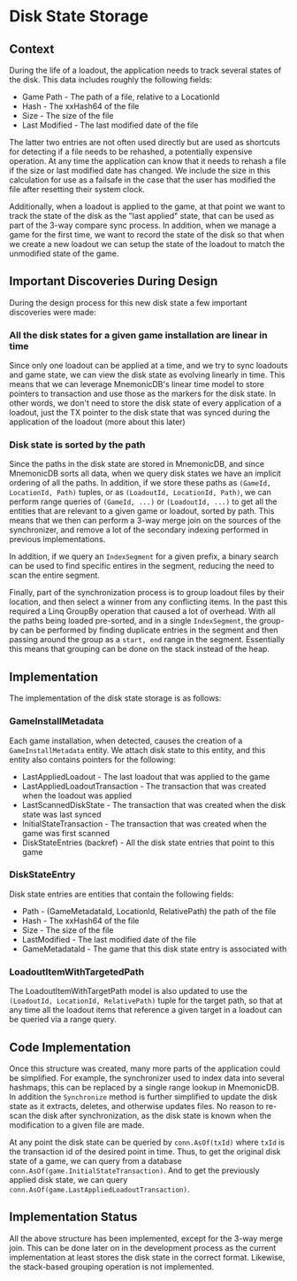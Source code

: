 # Disk State Storage

## Context

During the life of a loadout, the application needs to track several states of the disk. This data includes roughly the
following fields:

* Game Path - The path of a file, relative to a LocationId
* Hash - The xxHash64 of the file
* Size - The size of the file
* Last Modified - The last modified date of the file

The latter two entries are not often used directly but are used as shortcuts for detecting if a file needs to be rehashed,
a potentially expensive operation. At any time the application can know that it needs to rehash a file if the size or last
modified date has changed. We include the size in this calculation for use as a failsafe in the case that the user has
modified the file after resetting their system clock.

Additionally, when a loadout is applied to the game, at that point we want to track the state of the disk as the "last applied"
state, that can be used as part of the 3-way compare sync process. In addition, when we manage a game for the first time,
we want to record the state of the disk so that when we create a new loadout we can setup the state of the loadout to match
the unmodified state of the game.

## Important Discoveries During Design

During the design process for this new disk state a few important discoveries were made:

### All the disk states for a given game installation are linear in time

Since only one loadout can be applied at a time, and we try to sync loadouts and game state, we can view the disk state
as evolving linearly in time. This means that we can leverage MnemonicDB's linear time model to store pointers to transaction
and use those as the markers for the disk state. In other words, we don't need to store the disk state of every application of
a loadout, just the TX pointer to the disk state that was synced during the application of the loadout (more about this later)

### Disk state is sorted by the path

Since the paths in the disk state are stored in MnemonicDB, and since MnemonicDB sorts all data, when we query disk states we 
have an implicit ordering of all the paths. In addition, if we store these paths as `(GameId, LocationId, Path)` tuples,
or as `(LoadoutId, LocationId, Path)`, we can perform range queries of `(GameId, ...)` or `(LoadoutId, ...)` to get all the
entities that are relevant to a given game or loadout, sorted by path. This means that we then can perform a 3-way merge
join on the sources of the synchronizer, and remove a lot of the secondary indexing performed in previous implementations. 

In addition, if we query an `IndexSegment` for a given prefix, a binary search can be used to find specific entires in the
segment, reducing the need to scan the entire segment.

Finally, part of the synchronization process is to group loadout files by their location, and then select a winner from any
conflicting items. In the past this required a Linq GroupBy operation that caused a lot of overhead. With all the paths being
loaded pre-sorted, and in a single `IndexSegment`, the group-by can be performed by finding duplicate entries in the segment
and then passing around the group as a `start, end` range in the segment. Essentially this means that grouping can be done
on the stack instead of the heap.


## Implementation

The implementation of the disk state storage is as follows:

### GameInstallMetadata

Each game installation, when detected, causes the creation of a `GameInstallMetadata` entity. We attach disk state to this entity, and
this entity also contains pointers for the following:

* LastAppliedLoadout - The last loadout that was applied to the game
* LastAppliedLoadoutTransaction - The transaction that was created when the loadout was applied
* LastScannedDiskState - The transaction that was created when the disk state was last synced
* InitialStateTransaction - The transaction that was created when the game was first scanned
* DiskStateEntries (backref) - All the disk state entries that point to this game

### DiskStateEntry

Disk state entries are entities that contain the following fields:

* Path - (GameMetadataId, LocationId, RelativePath) the path of the file
* Hash - The xxHash64 of the file
* Size - The size of the file
* LastModified - The last modified date of the file
* GameMetadataId - The game that this disk state entry is associated with

### LoadoutItemWithTargetedPath

The LoadoutItemWithTargetPath model is also updated to use the `(LoadoutId, LocationId, RelativePath)` tuple for the target path,
so that at any time all the loadout items that reference a given target in a loadout can be queried via a range query.

## Code Implementation

Once this structure was created, many more parts of the application could be simplified. For example, the synchronizer
used to index data into several hashmaps, this can be replaced by a single range lookup in MnemonicDB. In addition the `Synchronize`
method is further simplified to update the disk state as it extracts, deletes, and otherwise updates files. No reason to 
re-scan the disk after synchronization, as the disk state is known when the modification to a given file are made.

At any point the disk state can be queried by `conn.AsOf(txId)` where `txId` is the transaction id of the desired point in time. 
Thus, to get the original disk state of a game, we can query from a database `conn.AsOf(game.InitialStateTransaction)`. And to
get the previously applied disk state, we can query `conn.AsOf(game.LastAppliedLoadoutTransaction)`.

## Implementation Status

All the above structure has been implemented, except for the 3-way merge join. This can be done later on in the development
process as the current implementation at least stores the disk state in the correct format. Likewise, the stack-based grouping
operation is not implemented.
